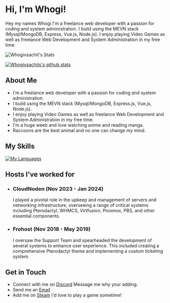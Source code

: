 # Hi, I'm Whogi! 

Hey my names Whogi I'm a freelance web developer with a passion for coding and system administration. I build using the MEVN stack (Mysql/MongoDB, Express, Vue.js, Node.js). I enjoy playing Video Games as well as freelance Web Development and System Administration in my free time.

![Whogivsachit's Stats](https://github-readme-stats.vercel.app/api?username=Whogivsachit&theme=dark&show_icons=true&hide_border=true&count_private=true)

[![Whogivsachits's github stats](https://github-readme-stats.vercel.app/api/top-langs/?username=whogivsachit&layout=compact&theme=dark&hide_border=true&count_private=true)](https://github.com/Whogivsachit)

## About Me

- I'm a freelance web developer with a passion for coding and system administration.
- I build using the MEVN stack (Mysql/MongoDB, Express.js, Vue.js, Node.js). 
- I enjoy playing Video Games as well as freelance Web Development and System Administration in my free time.
- I'm a huge weeb and love watching anime and reading manga.
- Raccoons are the best animal and no one can change my mind.

## My Skills

[![My Languages](https://skillicons.dev/icons?i=php,javascript,html,css,mysql,nodejs,vuejs,express,tailwindcss,discordjs)](https://skillicons.dev)


## Hosts I've worked for

- ### CloudNoden (Nov 2023 - Jan 2024)
    I played a pivotal role in the upkeep and management of servers and networking infrastructure, overseeing a range of critical systems including Pterodactyl, WHMCS, Virtfusion, Proxmox, PBS, and other essential components.

- ### Frohost (Nov 2018 - May 2019)
    I oversaw the Support Team and spearheaded the development of several systems to enhance user experience. This included creating a comprehensive Pterodactyl theme and implementing a custom ticketing system.

## Get in Touch

- Connect with me on [Discord](https://discordapp.com/users/202967961298927616) Message me why your adding.
- Send me an [Email](email:contact@chit.sh)
- Add me on [Steam](https://steamcommunity.com/id/Whogi) I'd love to play a game sometime!
